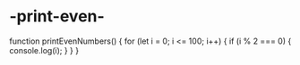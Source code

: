 # -print-even-
function printEvenNumbers() {
  for (let i = 0; i <= 100; i++) {
    if (i % 2 === 0) {
      console.log(i);
    }
  }
}
